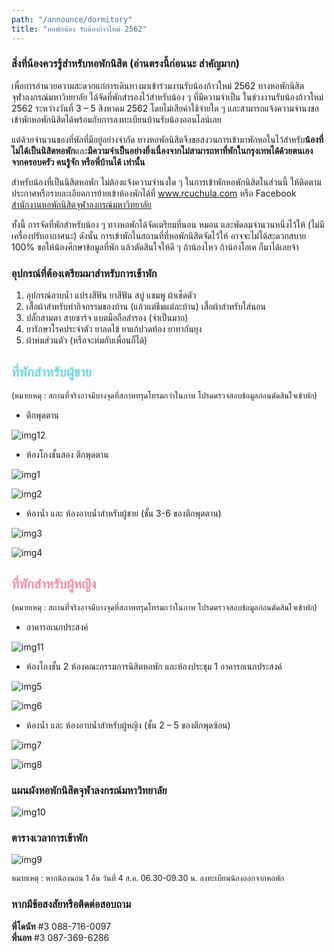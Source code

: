 ```yaml
---
path: "/announce/dormitory"
title: "หอพักน้อง รับน้องก้าวใหม่ 2562"
---
```

### สิ่งที่น้องควรรู้สำหรับหอพักนิสิต (อ่านตรงนี้ก่อนนะ สำคัญมาก)

เพื่อการอำนวยความสะดวกแก่การเดินทางมาเข้าร่วมงานรับน้องก้าวใหม่ 2562 ทางหอพักนิสิตจุฬาลงกรณ์มหาวิทยาลัย ได้จัดที่พักสำรองไว้สำหรับน้อง ๆ ที่มีความจำเป็น ในช่วงงานรับน้องก้าวใหม่ 2562 ระหว่างวันที่ 3 – 5 สิงหาคม 2562 โดยไม่เสียค่าใช้จ่ายใด ๆ และสามารถแจ้งความจำนงขอเข้าพักหอพักนิสิตได้พร้อมกับการลงทะเบียนบ้านรับน้องออนไลน์เลย

แต่ด้วยจำนวนของที่พักที่มีอยู่อย่างจำกัด ทางหอพักนิสิตจึงขอสงวนการเข้ามาพักหอในไว้สำหรับ<strong>น้องที่ไม่ได้เป็นนิสิตหอพัก</strong>และ<strong>มีความจำเป็นอย่างยิ่งเนื่องจากไม่สามารถหาที่พักในกรุงเทพได้ด้วยตนเอง จากครอบครัว คนรู้จัก หรือพี่บ้านได้ เท่านั้น</strong>

สำหรับน้องที่เป็นนิสิตหอพัก ไม่ต้องแจ้งความจำนงใด ๆ ในการเข้าพักหอพักนิสิตในส่วนนี้ ให้ติดตามประกาศหรือรายละเอียดการย้ายเข้าห้องพักได้ที่ <a href="https://www.rcuchula.com">www.rcuchula.com</a> หรือ Facebook <a href="https://www.facebook.com/rcuchula/">สำนักงานหอพักนิสิตจุฬาลงกรณ์มหาวิทยาลัย</a>

ทั้งนี้ การจัดที่พักสำหรับน้อง ๆ ทางหอพักได้จัดเตรียมที่นอน หมอน และพัดลมจำนวนหนึ่งไว้ให้ (ไม่มีเครื่องปรับอากาศนะ) ดังนั้น การเข้าพักในสถานที่ที่หอพักนิสิตจัดไว้ให้ อาจจะไม่ได้สะดวกสบาย 100% ขอให้น้องศึกษาข้อมูลที่พัก แล้วตัดสินใจให้ดี ๆ ถ้าน้องไหว ถ้าน้องโอเค ก็มาได้เลยจ้า

### อุปกรณ์ที่ต้องเตรียมมาสำหรับการเข้าพัก
  1.  อุปกรณ์อาบน้ำ แปรงสีฟัน ยาสีฟัน สบู่ แชมพู ผ้าเช็ดตัว
  2.	เสื้อผ้าสำหรับทำกิจกรรมของบ้าน (แล้วแต่ธีมแต่ละบ้าน) เสื้อผ้าสำหรับใส่นอน
  3.	ปลั๊กสามตา สายชาร์จ แบตมือถือสำรอง (จำเป็นมาก)
  4.	ยารักษาโรคประจำตัว ยาลดไข้ ยาแก้ปวดท้อง ยาทากันยุง
  5.	ผ้าห่มส่วนตัว (หรือจะห่มกับเพื่อนก็ได้)

<h2 style="color: #6FD8DD">ที่พักสำหรับผู้ชาย</h2>
<span style="font-size:0.8rem">(หมายเหตุ : สถานที่จริงอาจมีบางจุดที่สภาพทรุดโทรมกว่าในภาพ โปรดตรวจสอบข้อมูลก่อนตัดสินใจเข้าพัก)</span>

-	ตึกพุดตาน

![img12](image/img12.jpg)

- ห้องโถงชั้นสอง ตึกพุดตาน

![img1](image/img1.jpg)

![img2](image/img2.jpg)

- ห้องน้ำ และ ห้องอาบน้ำสำหรับผู้ชาย (ชั้น 3-6 ของตึกพุดตาน)

![img3](image/img3.jpg)

![img4](image/img4.jpg)

<h2 style="color: #F58FA3">ที่พักสำหรับผู้หญิง</h2>
<span style="font-size:0.8rem">(หมายเหตุ : สถานที่จริงอาจมีบางจุดที่สภาพทรุดโทรมกว่าในภาพ โปรดตรวจสอบข้อมูลก่อนตัดสินใจเข้าพัก)</span>

-	อาคารอเนกประสงค์

![img11](image/img11.jpg)

- ห้องโถงชั้น 2 ห้องคณะกรรมการนิสิตหอพัก และห้องประชุม 1 อาคารอเนกประสงค์

![img5](image/img5.jpg)

![img6](image/img6.jpg)

- ห้องน้ำ และ ห้องอาบน้ำสำหรับผู้หญิง (ชั้น 2 – 5 ของตึกพุดซ้อน)

![img7](image/img7.jpg) 

![img8](image/img8.jpg)

### แผนผังหอพักนิสิตจุฬาลงกรณ์มหาวิทยาลัย

![img10](image/img10.jpg)

### ตารางเวลาการเข้าพัก

<div>

![img9](image/img9.jpg)

</div>

<span style="font-size:0.8rem">หมายเหตุ : หากน้องนอน 1 คืน วันที่ 4 ส.ค. 06.30-09.30 น. ลงทะเบียนน้องออกจากหอพัก</span>

### หากมีข้อสงสัยหรือติดต่อสอบถาม

<strong>พี่โดนัท</strong> #3 088-716-0097<br/>
<strong>พี่นอท</strong> #3 087-369-6286
